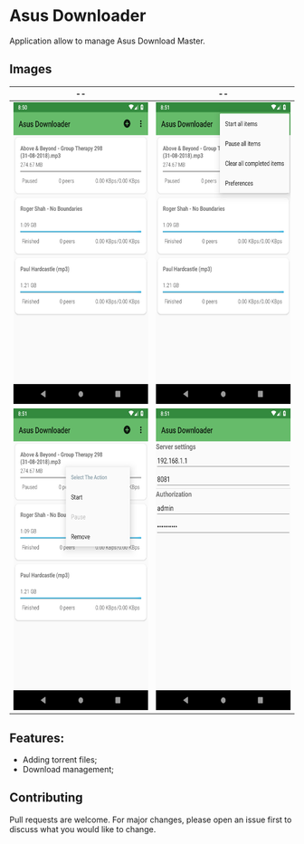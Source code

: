 # Asus Downloader

Application allow to manage Asus Download Master.

## Images

--             |  --
:-------------------------:|:-------------------------:
<img src="https://github.com/android-design/AsusDownloader/blob/master/SCREENSHOT-1.png" width="300" height="533">  |  <img src="https://github.com/android-design/AsusDownloader/blob/master/SCREENSHOT-2.png" width="300" height="533">
<img src="https://github.com/android-design/AsusDownloader/blob/master/SCREENSHOT-3_1.png" width="300" height="533">  |  <img src="https://github.com/android-design/AsusDownloader/blob/master/SCREENSHOT-4.png" width="300" height="533">

## Features:
- Adding torrent files;
- Download management;

## Contributing
Pull requests are welcome. For major changes, please open an issue first to discuss what you would like to change.
